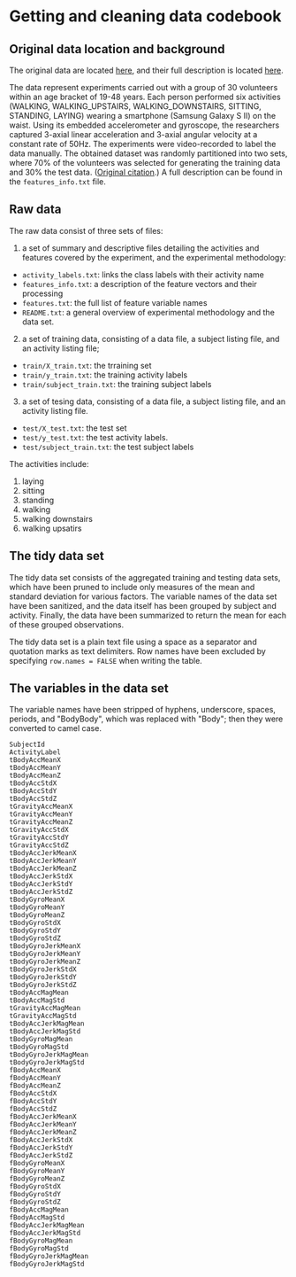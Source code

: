 # Getting and cleaning data codebook

## Original data location and background
The original data are located [here](https://d396qusza40orc.cloudfront.net/getdata%2Fprojectfiles%2FUCI%20HAR%20Dataset.zip), and their full description is located [here](http://archive.ics.uci.edu/ml/datasets/Human+Activity+Recognition+Using+Smartphones).

The data represent experiments carried out with a group of 30 volunteers within an age bracket of 19-48 years. Each person performed six activities (WALKING, WALKING_UPSTAIRS, WALKING_DOWNSTAIRS, SITTING, STANDING, LAYING) wearing a smartphone (Samsung Galaxy S II) on the waist. Using its embedded accelerometer and gyroscope, the researchers captured 3-axial linear acceleration and 3-axial angular velocity at a constant rate of 50Hz. The experiments were video-recorded to label the data manually. The obtained dataset was randomly partitioned into two sets, where 70% of the volunteers was selected for generating the training data and 30% the test data. ([Original citation](http://archive.ics.uci.edu/ml/datasets/Human+Activity+Recognition+Using+Smartphones#).) A full description can be found in the `features_info.txt` file.

## Raw data
The raw data consist of three sets of files:

1. a set of summary and descriptive files detailing the activities and features covered by the experiment, and the experimental methodology:
  * `activity_labels.txt`: links the class labels with their activity name
  * `features_info.txt`: a description of the feature vectors and their processing
  * `features.txt`: the full list of feature variable names
  * `README.txt`: a general overview of experimental methodology and the data set.
2. a set of training data, consisting of a data file, a subject listing file, and an activity listing file;
  * `train/X_train.txt`: the trraining set
  * `train/y_train.txt`: the training activity labels
  * `train/subject_train.txt`: the training subject labels 
3. a set of tesing data, consisting of a data file, a subject listing file, and an activity listing file.
  * `test/X_test.txt`: the test set
  * `test/y_test.txt`: the test activity labels. 
  * `test/subject_train.txt`: the test subject labels 


The activities include:

1. laying
2. sitting
3. standing
4. walking
5. walking downstairs
6. walking upsatirs

## The tidy data set
The tidy data set consists of the aggregated training and testing data sets, which have been pruned to include only measures of the mean and standard deviation for various factors. The variable names of the data set have been sanitized, and the data itself has been grouped by subject and activity. Finally, the data have been summarized to return the mean for each of these grouped observations.

The tidy data set is a plain text file using a space as a separator and quotation marks as text delimiters. Row names have been excluded by specifying `row.names = FALSE` when writing the table. 

## The variables in the data set
The variable names have been stripped of hyphens, underscore, spaces, periods, and "BodyBody", which was replaced with "Body"; then they were converted to camel case. 

```
SubjectId
ActivityLabel
tBodyAccMeanX
tBodyAccMeanY
tBodyAccMeanZ
tBodyAccStdX
tBodyAccStdY
tBodyAccStdZ
tGravityAccMeanX
tGravityAccMeanY
tGravityAccMeanZ
tGravityAccStdX
tGravityAccStdY
tGravityAccStdZ
tBodyAccJerkMeanX
tBodyAccJerkMeanY
tBodyAccJerkMeanZ
tBodyAccJerkStdX
tBodyAccJerkStdY
tBodyAccJerkStdZ
tBodyGyroMeanX
tBodyGyroMeanY
tBodyGyroMeanZ
tBodyGyroStdX
tBodyGyroStdY
tBodyGyroStdZ
tBodyGyroJerkMeanX
tBodyGyroJerkMeanY
tBodyGyroJerkMeanZ
tBodyGyroJerkStdX
tBodyGyroJerkStdY
tBodyGyroJerkStdZ
tBodyAccMagMean
tBodyAccMagStd
tGravityAccMagMean
tGravityAccMagStd
tBodyAccJerkMagMean
tBodyAccJerkMagStd
tBodyGyroMagMean
tBodyGyroMagStd
tBodyGyroJerkMagMean
tBodyGyroJerkMagStd
fBodyAccMeanX
fBodyAccMeanY
fBodyAccMeanZ
fBodyAccStdX
fBodyAccStdY
fBodyAccStdZ
fBodyAccJerkMeanX
fBodyAccJerkMeanY
fBodyAccJerkMeanZ
fBodyAccJerkStdX
fBodyAccJerkStdY
fBodyAccJerkStdZ
fBodyGyroMeanX
fBodyGyroMeanY
fBodyGyroMeanZ
fBodyGyroStdX
fBodyGyroStdY
fBodyGyroStdZ
fBodyAccMagMean
fBodyAccMagStd
fBodyAccJerkMagMean
fBodyAccJerkMagStd
fBodyGyroMagMean
fBodyGyroMagStd
fBodyGyroJerkMagMean
fBodyGyroJerkMagStd
```
